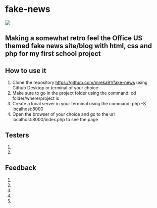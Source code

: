 # fake-news

![](https://media.giphy.com/media/9FW5ShdnPyKd6eCwiA/giphy.gif)

## Making a somewhat retro feel the Office US themed fake news site/blog with html, css and php for my first school project

## How to use it
1. Clone the repository https://github.com/mreka91/fake-news using Github Desktop or terminal of your choice
2. Make sure to go in the project folder using the command: cd folder/where/project is
3. Create a local server in your terminal using the command: php -S localhost:8000
4. Open the browser of your choice and go to the url localhost:8000/index.php to see the page

## Testers

1. 
2. 

## Feedback

1. 
2. 
3. 
4. 
5. 

